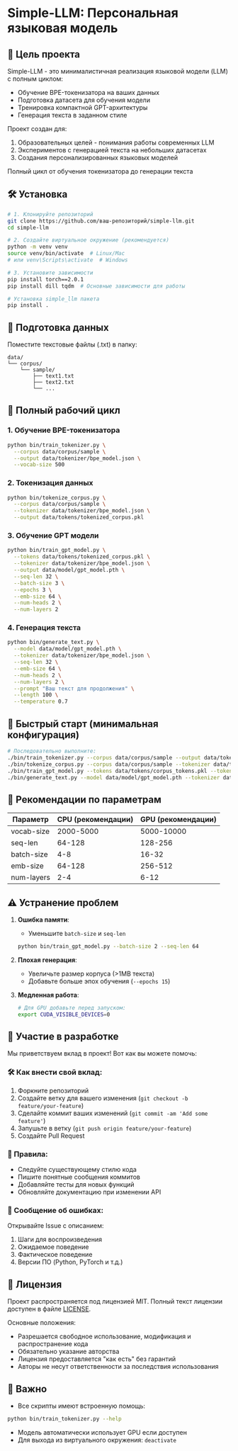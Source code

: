 # Simple-LLM: Персональная языковая модель

## 🎯 Цель проекта

Simple-LLM - это минималистичная реализация языковой модели (LLM) с полным циклом:
- Обучение BPE-токенизатора на ваших данных
- Подготовка датасета для обучения модели
- Тренировка компактной GPT-архитектуры
- Генерация текста в заданном стиле

Проект создан для:
1. Образовательных целей - понимания работы современных LLM
2. Экспериментов с генерацией текста на небольших датасетах
3. Создания персонализированных языковых моделей

Полный цикл от обучения токенизатора до генерации текста

## 🛠 Установка

```bash
# 1. Клонируйте репозиторий
git clone https://github.com/ваш-репозиторий/simple-llm.git
cd simple-llm

# 2. Создайте виртуальное окружение (рекомендуется)
python -m venv venv
source venv/bin/activate  # Linux/Mac
# или venv\Scripts\activate  # Windows

# 3. Установите зависимости
pip install torch==2.0.1
pip install dill tqdm  # Основные зависимости для работы

# Установка simple_llm пакета
pip install .
```

## 📂 Подготовка данных

Поместите текстовые файлы (.txt) в папку:
```
data/
└── corpus/
    └── sample/
        ├── text1.txt
        ├── text2.txt
        └── ...
```

## 🔄 Полный рабочий цикл

### 1. Обучение BPE-токенизатора
```bash
python bin/train_tokenizer.py \
  --corpus data/corpus/sample \
  --output data/tokenizer/bpe_model.json \
  --vocab-size 500
```

### 2. Токенизация данных
```bash
python bin/tokenize_corpus.py \
  --corpus data/corpus/sample \
  --tokenizer data/tokenizer/bpe_model.json \
  --output data/tokens/tokenized_corpus.pkl
```

### 3. Обучение GPT модели
```bash
python bin/train_gpt_model.py \
  --tokens data/tokens/tokenized_corpus.pkl \
  --tokenizer data/tokenizer/bpe_model.json \
  --output data/model/gpt_model.pth \
  --seq-len 32 \
  --batch-size 3 \
  --epochs 3 \
  --emb-size 64 \
  --num-heads 2 \
  --num-layers 2
```

### 4. Генерация текста
```bash
python bin/generate_text.py \
  --model data/model/gpt_model.pth \
  --tokenizer data/tokenizer/bpe_model.json \
  --seq-len 32 \
  --emb-size 64 \
  --num-heads 2 \
  --num-layers 2 \
  --prompt "Ваш текст для продолжения" \
  --length 100 \
  --temperature 0.7
```

## 🚀 Быстрый старт (минимальная конфигурация)
```bash
# Последовательно выполните:
./bin/train_tokenizer.py --corpus data/corpus/sample --output data/tokenizer/bpe.json
./bin/tokenize_corpus.py --corpus data/corpus/sample --tokenizer data/tokenizer/bpe.json
./bin/train_gpt_model.py --tokens data/tokens/corpus_tokens.pkl --tokenizer data/tokenizer/bpe.json
./bin/generate_text.py --model data/model/gpt_model.pth --tokenizer data/tokenizer/bpe.json --prompt "Привет"
```

## 🧠 Рекомендации по параметрам

| Параметр         | CPU (рекомендации) | GPU (рекомендации) |
|------------------|--------------------|--------------------|
| vocab-size       | 2000-5000          | 5000-10000         |
| seq-len          | 64-128             | 128-256            |
| batch-size       | 4-8                | 16-32              |
| emb-size         | 64-128             | 256-512            |
| num-layers       | 2-4                | 6-12               |

## ⚠️ Устранение проблем
1. **Ошибка памяти**:
   - Уменьшите `batch-size` и `seq-len`
   ```bash
   python bin/train_gpt_model.py --batch-size 2 --seq-len 64
   ```

2. **Плохая генерация**:
   - Увеличьте размер корпуса (>1MB текста)
   - Добавьте больше эпох обучения (`--epochs 15`)

3. **Медленная работа**:
   ```bash
   # Для GPU добавьте перед запуском:
   export CUDA_VISIBLE_DEVICES=0
   ```

## 👥 Участие в разработке

Мы приветствуем вклад в проект! Вот как вы можете помочь:

### 🛠 Как внести свой вклад:
1. Форкните репозиторий
2. Создайте ветку для вашего изменения (`git checkout -b feature/your-feature`)
3. Сделайте коммит ваших изменений (`git commit -am 'Add some feature'`)
4. Запушьте в ветку (`git push origin feature/your-feature`)
5. Создайте Pull Request

### 📌 Правила:
- Следуйте существующему стилю кода
- Пишите понятные сообщения коммитов
- Добавляйте тесты для новых функций
- Обновляйте документацию при изменении API

### 🐛 Сообщение об ошибках:
Открывайте Issue с описанием:
1. Шаги для воспроизведения
2. Ожидаемое поведение
3. Фактическое поведение
4. Версии ПО (Python, PyTorch и т.д.)

## 📜 Лицензия

Проект распространяется под лицензией MIT. Полный текст лицензии доступен в файле [LICENSE](LICENSE).

Основные положения:
- Разрешается свободное использование, модификация и распространение кода
- Обязательно указание авторства
- Лицензия предоставляется "как есть" без гарантий
- Авторы не несут ответственности за последствия использования

## 📌 Важно
- Все скрипты имеют встроенную помощь:
```bash
python bin/train_tokenizer.py --help
```
- Модель автоматически использует GPU если доступен
- Для выхода из виртуального окружения: `deactivate`
